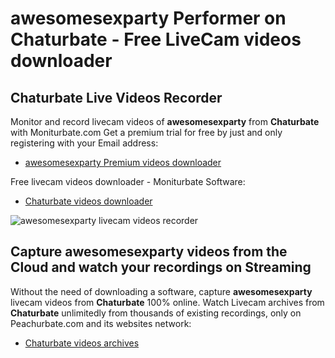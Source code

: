 # awesomesexparty Performer on Chaturbate - Free LiveCam videos downloader

## Chaturbate Live Videos Recorder

Monitor and record livecam videos of **awesomesexparty** from **Chaturbate** with Moniturbate.com
Get a premium trial for free by just and only registering with your Email address:
* [awesomesexparty Premium videos downloader](https://moniturbate.com/request-demo-licence-key.html)

Free livecam videos downloader - Moniturbate Software:
* [Chaturbate videos downloader](https://moniturbate.com/moniturbate-download-software.html)

![awesomesexparty livecam videos recorder](https://peachurnet.com/templates/moniturbate-software.png)


## Capture awesomesexparty videos from the Cloud and watch your recordings on Streaming

Without the need of downloading a software, capture **awesomesexparty** livecam videos from **Chaturbate** 100% online.
Watch Livecam archives from **Chaturbate** unlimitedly from thousands of existing recordings, only on Peachurbate.com and its websites network:
* [Chaturbate videos archives](https://peachurnet.com/)